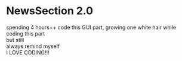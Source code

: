 # NewsSection 2.0

spending 4 hours++ code this GUI part, growing one white hair while coding this part  
but still  
always remind myself  
I LOVE CODING!!!
